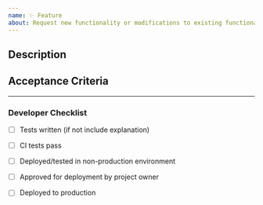 ```yaml
---
name: ✨ Feature
about: Request new functionality or modifications to existing functionality
---
```


## Description

## Acceptance Criteria

<!-- Concrete steps that can be taken to confirm this works as expected -->

--- 

<!-- ⤵️ to be filled out by developer -->

### Developer Checklist

* [ ] Tests written (if not include explanation)
* [ ] CI tests pass
* [ ] Deployed/tested in non-production environment
* [ ] Approved for deployment by project owner
* [ ] Deployed to production

